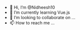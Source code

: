 - 👋 Hi, I’m @Nidheesh10
- 🌱 I’m currently learning Vue.js
- 💞️ I’m looking to collaborate on ...
- 📫 How to reach me ...

<!---
Nidheesh10/Nidheesh10 is a ✨ special ✨ repository because its `README.md` (this file) appears on your GitHub profile.
You can click the Preview link to take a look at your changes.
--->
